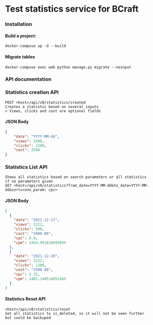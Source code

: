 # Test statistics service for BCraft

### Installation
#### Build a project:
```
docker-compose up -d --build
```
#### Migrate tables
```
docker-compose exec web python manage.py migrate --noinput
```

### API documentation
### Statistics creation API
```
POST <host>/api/v0/statistics/created
Creates a statistic based on several inputs
> Views, clicks and cost are optional fields
```
#### JSON Body 
```json
{
    "date": "YYYY-MM-dd",
    "views": 2500,
    "clicks": 1200,
    "cost": 2500
}
```
### Statistics List API
```
Shows all statistics based on search parameters or all statistics 
if no parameters given
GET <host>/api/v0/statistics?from_date=YYYY-MM-dd&to_date=YYYY-MM-dd&sort=<one_param: cpc>
```
#### JSON Body 
```json
[
  {
    "date": "2021-12-17",
    "views": 1222,
    "clicks": 500,
    "cost": "3000.00",
    "cpc": 6.0,
    "cpm": 2454.991816693944
  },
  {
    "date": "2021-12-20",
    "views": 2222,
    "clicks": 1200,
    "cost": "3300.00",
    "cpc": 2.75,
    "cpm": 1485.148514851485
  }
]
```
#### Statistics Reset API
```
<host>/api/v0/statistics/reset
Set all statistics to is_deleted, so it will not be seen further
but could be backuped
```
